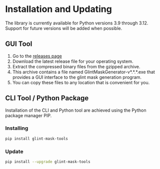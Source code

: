 # Installation and Updating

The library is currently available for Python versions 3.9 through 3.12. Support for
future versions will be added when possible.

## GUI Tool

1. Go to the [releases page](https://github.com/HakaiInstitute/glint-mask-tools/releases)
2. Download the latest release file for your operating system.
3. Extract the compressed binary files from the gzipped archive.
4. This archive contains a file named GlintMaskGenerator-v*.\*.\*.exe that provides a GUI interface to the glint mask generation program.
5. You can copy these files to any location that is convenient for you.

## CLI Tool / Python Package

Installation of the CLI and Python tool are achieved using the Python package manager PIP.

### Installing

```bash
pip install glint-mask-tools
```

### Update

```bash
pip install --upgrade glint-mask-tools
```
